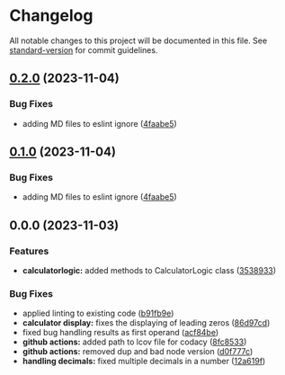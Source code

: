 # Changelog

All notable changes to this project will be documented in this file. See [standard-version](https://github.com/conventional-changelog/standard-version) for commit guidelines.

## [0.2.0](https://github.com/angelxmoreno/simple-calculator-logic/compare/v0.0.0...v0.2.0) (2023-11-04)


### Bug Fixes

* adding MD files to eslint ignore ([4faabe5](https://github.com/angelxmoreno/simple-calculator-logic/commit/4faabe549b99af0b4b917c01d993b68026e83f5d))

## [0.1.0](https://github.com/angelxmoreno/simple-calculator-logic/compare/v0.0.0...v0.1.0) (2023-11-04)


### Bug Fixes

* adding MD files to eslint ignore ([4faabe5](https://github.com/angelxmoreno/simple-calculator-logic/commit/4faabe549b99af0b4b917c01d993b68026e83f5d))

## 0.0.0 (2023-11-03)


### Features

* **calculatorlogic:** added methods to CalculatorLogic class ([3538933](https://github.com/angelxmoreno/simple-calculator-logic/commit/3538933cdd9e97431d967248cb903a9ca7338241))


### Bug Fixes

* applied linting to existing code ([b91fb9e](https://github.com/angelxmoreno/simple-calculator-logic/commit/b91fb9ed5cf2b996ccdd993f7fbdf06ead323891))
* **calculator display:** fixes the displaying of leading zeros ([86d97cd](https://github.com/angelxmoreno/simple-calculator-logic/commit/86d97cdb3c4d3faadb3860b6d74b95ff83f8354e))
* fixed bug handling results as first operand ([acf84be](https://github.com/angelxmoreno/simple-calculator-logic/commit/acf84bedce0f4ec03350fd1328ffaca36d77f29f))
* **github actions:** added path to lcov file for codacy ([8fc8533](https://github.com/angelxmoreno/simple-calculator-logic/commit/8fc85335948ac4306d53234985b8aa1cdf49c115))
* **github actions:** removed dup and bad node version ([d0f777c](https://github.com/angelxmoreno/simple-calculator-logic/commit/d0f777ccbdfd8f9e79d098f2a54f1ac9391eba50))
* **handling decimals:** fixed multiple decimals in a number ([12a619f](https://github.com/angelxmoreno/simple-calculator-logic/commit/12a619f67d0c4316a58d398fa81d6155c2e3accd))
